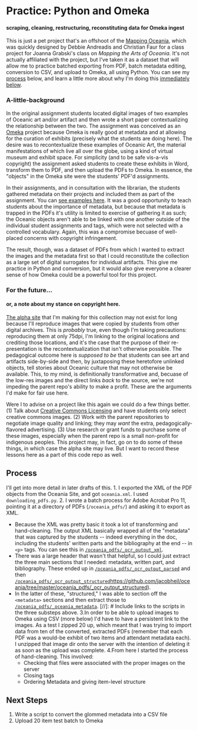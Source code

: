# Practice: Python and Omeka
#### scraping, cleaning, restructuring, reconstituting data for Omeka ingest

This is just a pet project that's an offshoot of the [Mapping Oceania](http://www.mappingoceaniadenison.org/), which was quickly designed by Debbie Andreadis and Christian Faur for a class project for Joanna Grabski's class on _Mapping the Arts of Oceania_. It's not actually affiliated with the project, but I've taken it as a dataset that will allow me to practice batched exporting from PDF, batch metadata editing, conversion to CSV, and upload to Omeka, all using Python. You can see my [process](#process) below, and learn a little more about why I'm doing this [immediately below](#A-little-background). 

### A-little-background
In the original assignment students located digital images of two examples of Oceanic art and/or artifact and then wrote a short paper contextualizing the relationship between the two. The assignment was conceived as an [Omeka](http://omeka.org/) project because Omeka is really good at metadata and at allowing for the curation of exhibits (precisely what the students are doing here). The desire was to recontextualize these examples of Oceanic Art, the material manifestations of which live all over the globe, using a kind of virtual museum and exhibit space. For simplicity (and to be safe vis-a-vis copyright) the assignment asked students to create these exhibits in Word, transform them to PDF, and then upload the PDFs to Omeka. In essence, the "objects" in the Omeka site were the students' PDF'd assignments. 

In their assignments, and in consultation with the librarian, the students gathered metadata on their projects and included them as part of the assignment. You can [see examples here](http://www.mappingoceaniadenison.org/items/browse?collection=1). It was a good opportunity to teach students about the importance of metadata, but because that metadata is trapped in the PDFs it's utility is limited to exercise of gathering it as such; the Oceanic objects aren't able to be linked with one another outside of the individual student assignments and tags, which were not selected with a controlled vocabulary. Again, this was a compromise becuase of well-placed concerns with copyright infringement.

The result, though, was a dataset of PDFs from which I wanted to extract the images and the metadata first so that I could reconstitute the collection as a large set of digital surrogates for individual artifacts. This give me practice in Python and conversion, but it would also give everyone a clearer sense of how Omeka could be a powerful tool for this project. 

### For the future...
#### or, a note about my stance on copyright here.
[The alpha site](http://www.alpha.mappingoceaniadenison.org/) that I'm making for this collection may not exist for long because I'll reproduce images that were copied by students from other digital archives. This is _probably_ true, even though I'm taking precautions: reproducing them at only 75dpi, I'm linking to the original locations and crediting those locations, and it's the case that the purpose of their re-presentation is the recontextualization that isn't otherwise possible. The pedagogical outcome here is _supposed to be_ that students can see art and artifacts side-by-side and then, by juxtaposing these heretofore unlinked objects, tell stories about Oceanic culture that may not otherwise be available. This, to my mind, is definitionally transformative and, becuase of the low-res images and the direct links _back_ to the source, we're not impeding the parent repo's ability to make a profit. These are the arguments I'd make for fair use here. 

Were I to advise on a project like this again we could do a few things better. (1) Talk about [Creative Commons Licensing](https://creativecommons.org/) and have students only select creative commons images. (2) Work with the parent repositories to negotiate image quality and linking; they may *want* the extra, pedagogically-flavored advertising. (3) Use research or grant funds to purchase some of these images, especially when the parent repo is a small non-profit for indigenous peoples. This project may, in fact, go on to do some of these things, in which case the alpha site may live. But I want to record these lessons here as a part of this code repo as well. 

## Process
I'll get into more detail in later drafts of this. 1. I exported the XML of the PDF objects from the Oceania Site, and got `oceania.xml`. I used `downloading_pdfs.py`. 2. I wrote a batch process for Adobe Acrobat Pro 11, pointing it at a directory of PDFs (`/oceania_pdfs/`) and asking it to export as XML.
  * Because the XML was pretty basic it took a lot of transforming and hand-cleaning. The output XML basically wrapped all of the "metadata" that was captured by the students -- indeed everything in the doc, including the students' written parts and the bibliography at the end -- in `<p>` tags. You can see this in [`/oceania_pdfs/_ocr_output_xml`](https://github.com/jacobheil/oceania/tree/master/oceania_pdfs/_ocr_output_xml).
  * There was a large header that wasn't that helpful, so I could just extract the three main sections that I needed: metadata, written part, and bibliography. These ended up in [`/oceania_pdfs/_ocr_output_parsed`](https://github.com/jacobheil/oceania/tree/master/oceania_pdfs/_ocr_output_parsed) and then [`/oceania_pdfs/_ocr_output_structured`]([")https://github.com/jacobheil/oceania/tree/master/oceania_pdfs/_ocr_output_structured).
  * In the latter of these, "structured," I was able to section off the `<metadata>` sections and then extract those to [`/oceania_pdfs/_oceania_metadata`](https://github.com/jacobheil/oceania/tree/master/oceania_pdfs/_oceania_metadata).
[//]: # Include links to the scripts in the three substeps above.
3.In order to be able to upload images to Omeka using CSV (more below) I'd have to have a persistent link to the images. As a test I zipped 20 up, which meant that I was trying to import data from ten of the converted, extracted PDFs (remember that each PDF was a would-be exhibit of two items and attendant metadata each). I unzipped that image dir onto the server with the intention of deleting it as soon as the upload was complete. 
4.From here I started the process of hand-cleaning. This involved:
    * Checking that files were associated with the proper images on the server
    * Closing tags
    * Ordering Metadata and giving item-level structure

## Next Steps
1. Write a script to convert the glommed metadata into a CSV file
2. Upload 20 item test batch to Omeka 



